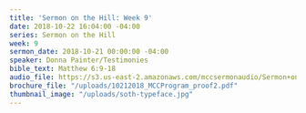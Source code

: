 ```yaml
---
title: 'Sermon on the Hill: Week 9'
date: 2018-10-22 16:04:00 -04:00
series: Sermon on the Hill
week: 9
sermon_date: 2018-10-21 00:00:00 -04:00
speaker: Donna Painter/Testimonies
bible_text: Matthew 6:9-18
audio_file: https://s3.us-east-2.amazonaws.com/mccsermonaudio/Sermon+on+the+Hill_+Week+9.lite.mp3
brochure_file: "/uploads/10212018_MCCProgram_proof2.pdf"
thumbnail_image: "/uploads/soth-typeface.jpg"
---
```


